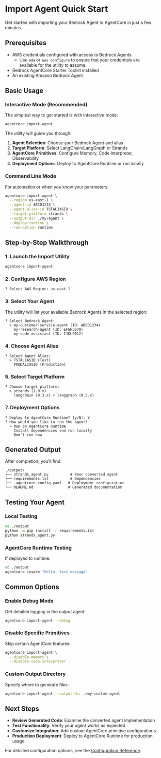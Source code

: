 # Import Agent Quick Start

Get started with importing your Bedrock Agent to AgentCore in just a few minutes.

## Prerequisites

- AWS credentials configured with access to Bedrock Agents
  - Use `ada` or `aws configure` to ensure that your credentials are available for the utility to assume.
- Bedrock AgentCore Starter Toolkit installed
- An existing Amazon Bedrock Agent

## Basic Usage

### Interactive Mode (Recommended)

The simplest way to get started is with interactive mode:

```bash
agentcore import-agent
```

The utility will guide you through:

1. **Agent Selection**: Choose your Bedrock Agent and alias
2. **Target Platform**: Select LangChain/LangGraph or Strands
3. **AgentCore Primitives**: Configure Memory, Code Interpreter, Observability
4. **Deployment Options**: Deploy to AgentCore Runtime or run locally

### Command Line Mode

For automation or when you know your parameters:

```bash
agentcore import-agent \
  --region us-east-1 \
  --agent-id ABCD1234 \
  --agent-alias-id TSTALIASID \
  --target-platform strands \
  --output-dir ./my-agent \
  --deploy-runtime \
  --run-option runtime
```

## Step-by-Step Walkthrough

### 1. Launch the Import Utility

```bash
agentcore import-agent
```

### 2. Configure AWS Region

```
? Select AWS Region: us-east-1
```

### 3. Select Your Agent

The utility will list your available Bedrock Agents in the selected region:

```
? Select Bedrock Agent:
  > my-customer-service-agent (ID: ABCD1234)
    my-research-agent (ID: EFGH5678)
    my-code-assistant (ID: IJKL9012)
```

### 4. Choose Agent Alias

```
? Select Agent Alias:
  > TSTALIASID (Test)
    PRODALIASID (Production)
```

### 5. Select Target Platform

```
? Choose target platform:
  > strands (1.0.x)
    langchain (0.3.x) + langgraph (0.5.x)
```

### 7. Deployment Options

```
? Deploy to AgentCore Runtime? [y/N]: Y
? How would you like to run the agent?
  > Run on AgentCore Runtime
    Install dependencies and run locally
    Don't run now
```

## Generated Output

After completion, you'll find:

```
./output/
├── strands_agent.py          # Your converted agent
├── requirements.txt          # Dependencies
├── .agentcore-config.yaml   # Deployment configuration
└── README.md                # Generated documentation
```

## Testing Your Agent

### Local Testing

```bash
cd ./output
python -m pip install -r requirements.txt
python strands_agent.py
```

### AgentCore Runtime Testing

If deployed to runtime:

```bash
cd ./output
agentcore invoke "Hello, test message"
```

## Common Options

### Enable Debug Mode

Get detailed logging in the output agent:

```bash
agentcore import-agent --debug
```

### Disable Specific Primitives

Skip certain AgentCore features:

```bash
agentcore import-agent \
  --disable-memory \
  --disable-code-interpreter
```

### Custom Output Directory

Specify where to generate files:

```bash
agentcore import-agent --output-dir ./my-custom-agent
```

## Next Steps

- **Review Generated Code**: Examine the converted agent implementation
- **Test Functionality**: Verify your agent works as expected
- **Customize Integration**: Add custom AgentCore primitive configurations
- **Production Deployment**: Deploy to AgentCore Runtime for production usage

For detailed configuration options, see the [Configuration Reference](configuration.md).
